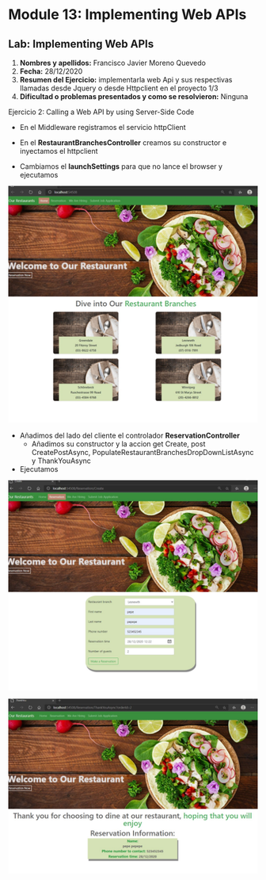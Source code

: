 # Module 13: Implementing Web APIs

## Lab: Implementing Web APIs

1. **Nombres y apellidos:** Francisco Javier Moreno Quevedo
2. **Fecha:** 28/12/2020
3. **Resumen del Ejercicio:** implementarla web Api y sus respectivas llamadas desde Jquery o desde Httpclient en el proyecto 1/3
4. **Dificultad o problemas presentados y como se resolvieron:** Ninguna

Ejercicio 2: Calling a Web API by using Server-Side Code

- En el Middleware registramos el servicio httpClient

- En el **RestaurantBranchesController** creamos su constructor e inyectamos el httpclient 

- Cambiamos el **launchSettings** para que no lance el browser y ejecutamos

  

  

![](./img/Captura1.jpg)

- Añadimos del lado del cliente el controlador **ReservationController**
  - Añadimos su constructor y la accion get Create, post CreatePostAsync,  PopulateRestaurantBranchesDropDownListAsync y ThankYouAsync
- Ejecutamos 



![](./img/Captura2.jpg)

![](./img/Captura3.jpg)



